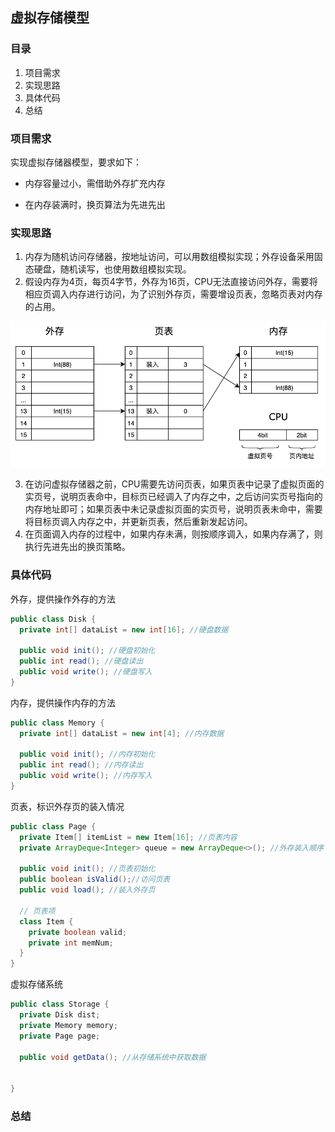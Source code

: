## 虚拟存储模型

### 目录

1. 项目需求
2. 实现思路
3. 具体代码
4. 总结



### 项目需求

实现虚拟存储器模型，要求如下：

* 内存容量过小，需借助外存扩充内存

* 在内存装满时，换页算法为先进先出



### 实现思路

1. 内存为随机访问存储器，按地址访问，可以用数组模拟实现；外存设备采用固态硬盘，随机读写，也使用数组模拟实现。
2. 假设内存为4页，每页4字节，外存为16页，CPU无法直接访问外存，需要将相应页调入内存进行访问，为了识别外存页，需要增设页表，忽略页表对内存的占用。

![image-20211003180852926](image-20211003180852926.png)



3. 在访问虚拟存储器之前，CPU需要先访问页表，如果页表中记录了虚拟页面的实页号，说明页表命中，目标页已经调入了内存之中，之后访问实页号指向的内存地址即可；如果页表中未记录虚拟页面的实页号，说明页表未命中，需要将目标页调入内存之中，并更新页表，然后重新发起访问。
4. 在页面调入内存的过程中，如果内存未满，则按顺序调入，如果内存满了，则执行先进先出的换页策略。



### 具体代码

外存，提供操作外存的方法

```java
public class Disk {
  private int[] dataList = new int[16]; //硬盘数据
  
  public void init(); //硬盘初始化
  public int read(); //硬盘读出
  public void write(); //硬盘写入
}
```



内存，提供操作内存的方法

```java
public class Memory {
  private int[] dataList = new int[4]; //内存数据
  
  public void init(); //内存初始化
  public int read(); //内存读出
  public void write(); //内存写入
}
```



页表，标识外存页的装入情况

```java
public class Page {
  private Item[] itemList = new Item[16]; //页表内容
  private ArrayDeque<Integer> queue = new ArrayDeque<>(); //外存装入顺序
  
  public void init(); //页表初始化
  public boolean isValid();//访问页表
  public void load(); //装入外存页
  
  // 页表项
  class Item {
    private boolean valid;
    private int memNum;
  }
}
```



虚拟存储系统

```java
public class Storage {
  private Disk dist;
  private Memory memory;
  private Page page;
  
  public void getData(); //从存储系统中获取数据
  
  
}
```



### 总结

